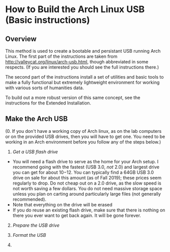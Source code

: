 # How to Build the Arch Linux USB (Basic instructions)

## Overview
This method is used to create a bootable and persistant USB running Arch Linux. The first part of the instructions are taken from http://valleycat.org/linux/arch-usb.html, though abbreviated in some respects. (If you are interested you should see the full instructions there.) 

The second part of the instructions install a set of utilities and basic tools to make a fully functional but extremely lightweight environment for working with various sorts of humanities data. 

To build out a more robust version of this same concept, see the instructions for the Extended Installation. 


## Make the Arch USB
(0. If you don't have a working copy of Arch linux, as on the lab computers or on the provided USB drives, then you will have to get one. You need to be working in an Arch environment before you follow any of the steps below.)

1. *Get a USB flash drive*
- You will need a flash drive to serve as the home for your Arch setup. I recommend going with the fastest (USB 3.0, _not_ 2.0) and largest drive you can get for about $10-$12. You can typically find a 64GB USB 3.0 drive on sale for about this amount (as of Fall 2019); these prices seem regularly to drop. Do not cheap out on a 2.0 drive, as the slow speed is not worth saving a few dollars. You do not need massive storage space unless you plan on carting around particularly large files (not generally recommended). 
- Note that everything on the drive will be erased
- If you do reuse an existing flash drive, make sure that there is nothing on there you ever want to get back again. It will be gone forever.
2. *Prepare the USB drive*

   

3. *Format the USB*

4. 
